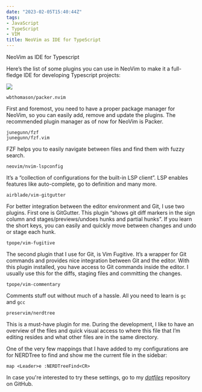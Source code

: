 ```yaml
---
date: "2023-02-05T15:40:44Z"
tags:
- JavaScript
- TypeScript
- VIM
title: NeoVim as IDE for TypeScript
---
```


NeoVim as IDE for Typescript

Here’s the list of some plugins you can use in NeoVim to make it a full-fledge IDE for developing Typescript projects:

[![](/wp-content/uploads/2023/02/screenshot-from-2023-02-05-16-32-17.png?w=1024)](/wp-content/uploads/2023/02/screenshot-from-2023-02-05-16-32-17.png)

```
wbthomason/packer.nvim
```

First and foremost, you need to have a proper package manager for NeoVim, so you can easily add, remove and update the plugins. The recommended plugin manager as of now for NeoVim is Packer.

```
junegunn/fzf
junegunn/fzf.vim
```

FZF helps you to easily navigate between files and find them with fuzzy search.

```
neovim/nvim-lspconfig
```

It’s a “collection of configurations for the built-in LSP client”. LSP enables features like auto-complete, go to definition and many more.

```
airblade/vim-gitgutter
```

For better integration between the editor environment and Git, I use two plugins. First one is GitGutter. This plugin “shows git diff markers in the sign column and stages/previews/undoes hunks and partial hunks”. If you learn the short keys, you can easily and quickly move between changes and undo or stage each hunk.

```
tpope/vim-fugitive
```

The second plugin that I use for Git, is Vim Fugitive. It’s a wrapper for Git commands and provides nice integration between Git and the editor. With this plugin installed, you have access to Git commands inside the editor. I usually use this for the diffs, staging files and committing the changes.

```
tpope/vim-commentary
```

Comments stuff out without much of a hassle. All you need to learn is `gc` and `gcc`

```
preservim/nerdtree
```

This is a must-have plugin for me. During the development, I like to have an overview of the files and quick visual access to where this file that I’m editing resides and what other files are in the same directory.

One of the very few mappings that I have added to my configurations are for NERDTree to find and show me the current file in the sidebar:

```
map <Leader>e :NERDTreeFind<CR>
```

In case you're interested to try these settings, go to my *[dotfiles](http://github.com/arashThr/dotfiles)* repository on GitHub.